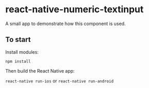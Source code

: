# react-native-numeric-textinput

A small app to demonstrate how this component is used.

## To start

Install modules:

`npm install`

Then build the React Native app:

`react-native run-ios` or `react-native run-android`
